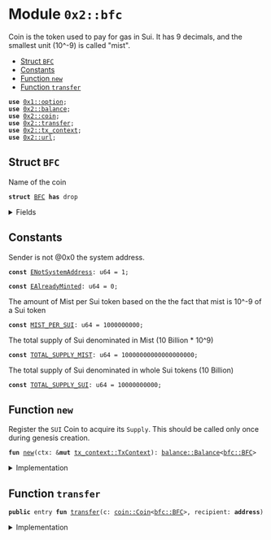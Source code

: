 
<a name="0x2_bfc"></a>

# Module `0x2::bfc`

Coin<OBC> is the token used to pay for gas in Sui.
It has 9 decimals, and the smallest unit (10^-9) is called "mist".


-  [Struct `BFC`](#0x2_bfc_BFC)
-  [Constants](#@Constants_0)
-  [Function `new`](#0x2_bfc_new)
-  [Function `transfer`](#0x2_bfc_transfer)


<pre><code><b>use</b> <a href="">0x1::option</a>;
<b>use</b> <a href="balance.md#0x2_balance">0x2::balance</a>;
<b>use</b> <a href="coin.md#0x2_coin">0x2::coin</a>;
<b>use</b> <a href="transfer.md#0x2_transfer">0x2::transfer</a>;
<b>use</b> <a href="tx_context.md#0x2_tx_context">0x2::tx_context</a>;
<b>use</b> <a href="url.md#0x2_url">0x2::url</a>;
</code></pre>



<a name="0x2_bfc_BFC"></a>

## Struct `BFC`

Name of the coin


<pre><code><b>struct</b> <a href="bfc.md#0x2_bfc_BFC">BFC</a> <b>has</b> drop
</code></pre>



<details>
<summary>Fields</summary>


<dl>
<dt>
<code>dummy_field: bool</code>
</dt>
<dd>

</dd>
</dl>


</details>

<a name="@Constants_0"></a>

## Constants


<a name="0x2_bfc_ENotSystemAddress"></a>

Sender is not @0x0 the system address.


<pre><code><b>const</b> <a href="bfc.md#0x2_bfc_ENotSystemAddress">ENotSystemAddress</a>: u64 = 1;
</code></pre>



<a name="0x2_bfc_EAlreadyMinted"></a>



<pre><code><b>const</b> <a href="bfc.md#0x2_bfc_EAlreadyMinted">EAlreadyMinted</a>: u64 = 0;
</code></pre>



<a name="0x2_bfc_MIST_PER_SUI"></a>

The amount of Mist per Sui token based on the the fact that mist is
10^-9 of a Sui token


<pre><code><b>const</b> <a href="bfc.md#0x2_bfc_MIST_PER_SUI">MIST_PER_SUI</a>: u64 = 1000000000;
</code></pre>



<a name="0x2_bfc_TOTAL_SUPPLY_MIST"></a>

The total supply of Sui denominated in Mist (10 Billion * 10^9)


<pre><code><b>const</b> <a href="bfc.md#0x2_bfc_TOTAL_SUPPLY_MIST">TOTAL_SUPPLY_MIST</a>: u64 = 10000000000000000000;
</code></pre>



<a name="0x2_bfc_TOTAL_SUPPLY_SUI"></a>

The total supply of Sui denominated in whole Sui tokens (10 Billion)


<pre><code><b>const</b> <a href="bfc.md#0x2_bfc_TOTAL_SUPPLY_SUI">TOTAL_SUPPLY_SUI</a>: u64 = 10000000000;
</code></pre>



<a name="0x2_bfc_new"></a>

## Function `new`

Register the <code>SUI</code> Coin to acquire its <code>Supply</code>.
This should be called only once during genesis creation.


<pre><code><b>fun</b> <a href="bfc.md#0x2_bfc_new">new</a>(ctx: &<b>mut</b> <a href="tx_context.md#0x2_tx_context_TxContext">tx_context::TxContext</a>): <a href="balance.md#0x2_balance_Balance">balance::Balance</a>&lt;<a href="bfc.md#0x2_bfc_BFC">bfc::BFC</a>&gt;
</code></pre>



<details>
<summary>Implementation</summary>


<pre><code><b>fun</b> <a href="bfc.md#0x2_bfc_new">new</a>(ctx: &<b>mut</b> TxContext): Balance&lt;<a href="bfc.md#0x2_bfc_BFC">BFC</a>&gt; {
    <b>assert</b>!(<a href="tx_context.md#0x2_tx_context_sender">tx_context::sender</a>(ctx) == @0x0, <a href="bfc.md#0x2_bfc_ENotSystemAddress">ENotSystemAddress</a>);
    <b>assert</b>!(<a href="tx_context.md#0x2_tx_context_epoch">tx_context::epoch</a>(ctx) == 0, <a href="bfc.md#0x2_bfc_EAlreadyMinted">EAlreadyMinted</a>);

    <b>let</b> (treasury, metadata) = <a href="coin.md#0x2_coin_create_currency">coin::create_currency</a>(
        <a href="bfc.md#0x2_bfc_BFC">BFC</a>{},
        9,
        b"<a href="bfc.md#0x2_bfc_BFC">BFC</a>",
        b"Bfc",
        // TODO: add appropriate description and logo <a href="url.md#0x2_url">url</a>
        b"",
        <a href="_none">option::none</a>(),
        ctx
    );
    <a href="transfer.md#0x2_transfer_public_freeze_object">transfer::public_freeze_object</a>(metadata);
    <b>let</b> supply = <a href="coin.md#0x2_coin_treasury_into_supply">coin::treasury_into_supply</a>(treasury);
    <b>let</b> total_sui = <a href="balance.md#0x2_balance_increase_supply">balance::increase_supply</a>(&<b>mut</b> supply, <a href="bfc.md#0x2_bfc_TOTAL_SUPPLY_MIST">TOTAL_SUPPLY_MIST</a>);
    <a href="balance.md#0x2_balance_destroy_supply">balance::destroy_supply</a>(supply);
    total_sui
}
</code></pre>



</details>

<a name="0x2_bfc_transfer"></a>

## Function `transfer`



<pre><code><b>public</b> entry <b>fun</b> <a href="transfer.md#0x2_transfer">transfer</a>(c: <a href="coin.md#0x2_coin_Coin">coin::Coin</a>&lt;<a href="bfc.md#0x2_bfc_BFC">bfc::BFC</a>&gt;, recipient: <b>address</b>)
</code></pre>



<details>
<summary>Implementation</summary>


<pre><code><b>public</b> entry <b>fun</b> <a href="transfer.md#0x2_transfer">transfer</a>(c: <a href="coin.md#0x2_coin_Coin">coin::Coin</a>&lt;<a href="bfc.md#0x2_bfc_BFC">BFC</a>&gt;, recipient: <b>address</b>) {
    <a href="transfer.md#0x2_transfer_public_transfer">transfer::public_transfer</a>(c, recipient)
}
</code></pre>



</details>
